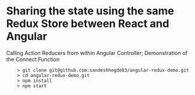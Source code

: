 # Sharing the state using the same Redux Store between React and Angular

Calling Action Reducers from within Angular Controller; Demonstration of the Connect Function 

```
	> git clone git@github.com:sandeshhegde83/angular-redux-demo.git
	> cd angular-redux-demo.git 
	> npm install
	> npm start
```

